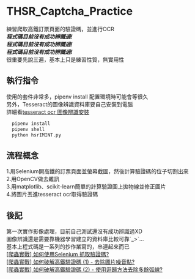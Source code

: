 # THSR_Captcha_Practice
練習爬取高鐵訂票頁面的驗證碼，並進行OCR  
***程式碼目前沒有成功辨識過!***  
***程式碼目前沒有成功辨識過!***  
***程式碼目前沒有成功辨識過!***  
很重要先說三遍，基本上只是練習性質，無實用性

## 執行指令
使用的套件非常多，pipenv install 配置環境時可能會等很久  
另外，Tesseract的圖像辨識資料庫要自己安裝到電腦  
詳細看[tesseract ocr 圖像辨識安裝](https://jasonlee.xyz/tesseract-ocr-tu-xiang-bian-shi-an-zhuang/)  
```python
  pipenv install
  pipenv shell
  python hsrIMINT.py
```

## 流程概念
1.用Selenium開高鐵的訂票頁面並螢幕截圖，然後計算驗證碼的位子切割出來  
2.用OpenCV做去雜訊  
3.用matplotlib、scikit-learn簡單的計算驗證圖上拋物線並修正圖片  
4.將圖片丟進tesseract ocr取得驗證碼  

## 後記
第一次實作影像處理，目前自己測試還沒有成功辨識過XD  
圖像辨識還是需要靠機器學習建立的資料庫比較可靠ˊ_>ˋ...  
基本上程式碼是一系列的抄作業寫的，串連起來而已  
[[爬蟲實戰] 如何使用Selenium 抓取驗證碼?](https://www.youtube.com/watch?v=hF-dJj559ug)  
[[爬蟲實戰] 如何破解高鐵驗證碼 (1) - 去除圖片噪音點?](https://www.youtube.com/watch?v=6HGbKdB4kVY)  
[[爬蟲實戰] 如何破解高鐵驗證碼 (2) - 使用迴歸方法去除多餘弧線?](https://www.youtube.com/watch?v=4DHcOPSfC4c)  